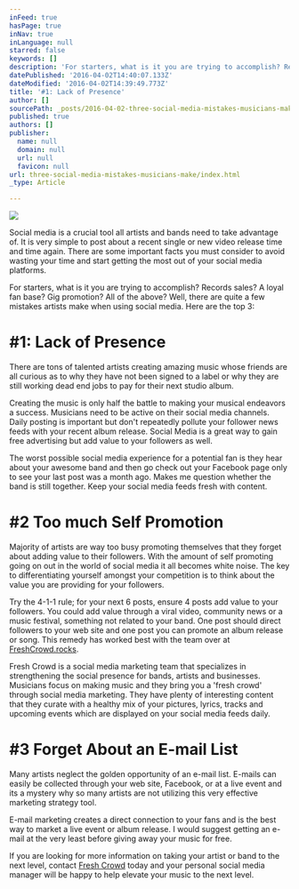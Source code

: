 ```yaml
---
inFeed: true
hasPage: true
inNav: true
inLanguage: null
starred: false
keywords: []
description: 'For starters, what is it you are trying to accomplish? Records sales? A loyal fan base? Gig promotion? All of the above? Well, there are quite a few mistakes artists make when using social media. Here are the top 3:'
datePublished: '2016-04-02T14:40:07.133Z'
dateModified: '2016-04-02T14:39:49.773Z'
title: '#1: Lack of Presence'
author: []
sourcePath: _posts/2016-04-02-three-social-media-mistakes-musicians-make.md
published: true
authors: []
publisher:
  name: null
  domain: null
  url: null
  favicon: null
url: three-social-media-mistakes-musicians-make/index.html
_type: Article

---
```

![](https://the-grid-user-content.s3-us-west-2.amazonaws.com/6d159292-2298-4cf4-989f-ce9728daa0d4.jpg)

Social media is a crucial tool all artists and bands need to take advantage of. It is very simple to post about a recent single or new video release time and time again. There are some important facts you must consider to avoid wasting your time and start getting the most out of your social media platforms.

For starters, what is it you are trying to accomplish? Records sales? A loyal fan base? Gig promotion? All of the above? Well, there are quite a few mistakes artists make when using social media. Here are the top 3:

# \#1: Lack of Presence

There are tons of talented artists creating amazing music whose friends are all curious as to why they have not been signed to a label or why they are still working dead end jobs to pay for their next studio album. 

Creating the music is only half the battle to making your musical endeavors a success. Musicians need to be active on their social media channels. Daily posting is important but don't repeatedly pollute your follower news feeds with your recent album release. Social Media is a great way to gain free advertising but add value to your followers as well.

The worst possible social media experience for a potential fan is they hear about your awesome band and then go check out your Facebook page only to see your last post was a month ago. Makes me question whether the band is still together. Keep your social media feeds fresh with content.

# \#2 Too much Self Promotion

Majority of artists are way too busy promoting themselves that they forget about adding value to their followers. With the amount of self promoting going on out in the world of social media it all becomes white noise. The key to differentiating yourself amongst your competition is to think about the value you are providing for your followers.

Try the 4-1-1 rule; for your next 6 posts, ensure 4 posts add value to your followers. You could add value through a viral video, community news or a music festival, something not related to your band. One post should direct followers to your web site and one post you can promote an album release or song. This remedy has worked best with the team over at [FreshCrowd.rocks][0].

Fresh Crowd is a social media marketing team that specializes in strengthening the social presence for bands, artists and businesses. Musicians focus on making music and they bring you a 'fresh crowd' through social media marketing. They have plenty of interesting content that they curate with a healthy mix of your pictures, lyrics, tracks and upcoming events which are displayed on your social media feeds daily.

# \#3 Forget About an E-mail List

Many artists neglect the golden opportunity of an e-mail list. E-mails can easily be collected through your web site, Facebook, or at a live event and its a mystery why so many artists are not utilizing this very effective marketing strategy tool.

E-mail marketing creates a direct connection to your fans and is the best way to market a live event or album release. I would suggest getting an e-mail at the very least before giving away your music for free.  

If you are looking for more information on taking your artist or band to the next level, contact [Fresh Crowd][0] today and your personal social media manager will be happy to help elevate your music to the next level.



[0]: http://freshcrowd.rocks/